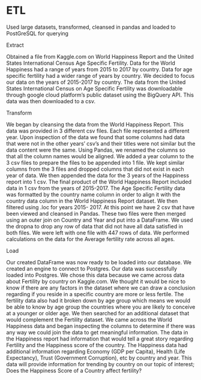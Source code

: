 # ETL
Used large datasets, transformed, cleansed in pandas and loaded to PostGreSQL for querying

Extract


Obtained a file from Kaggle.com on World Happiness Report and the United States International Census
Age Specific Fertility. Data for the World Happiness had a range of years from 2015 to 2017 by country.
Data for age specific fertility had a wider range of years by country. We decided to focus our data on
the years of 2015-2017 by country. The data from the United States International Census on Age
Specific Fertility was downloadable through google cloud platform’s public dataset using the BigQuery
API. This data was then downloaded to a csv.


Transform


We began by cleansing the data from the World Happiness Report. This data was provided in 3
different csv files. Each file represented a different year. Upon inspection of the data we found that
some columns had data that were not in the other years’ csv’s and their titles were not similar but the
data content were the same. Using Pandas, we renamed the columns so that all the column names
would be aligned. We added a year column to the 3 csv files to prepare the files to be appended into 1
file. We kept similar columns from the 3 files and dropped columns that did not exist in each year of
data. We then appended the data for the 3 years of the Happiness report into 1 csv. The final product
of the World Happiness Report included data in 1 csv from the years of 2015-2017.
The Age Specific Fertility data was formatted by the country name column in order to align it with the
country data column in the World Happiness Report dataset. We then filtered using .loc for years 2015-
2017.
At this point we have 2 csv that have been viewed and cleansed in Pandas. These two files were then
merged using an outer join on Country and Year and put into a DataFrame. We used the dropna to drop
any row of data that did not have all data satisfied in both files. We were left with one file with 447 rows
of data. We performed calculations on the data for the Average fertility rate across all ages.


Load


Our created DataFrame was now ready to be loaded into our database. We created an engine to
connect to Postgres. Our data was successfully loaded into Postgres.
We chose this data because we came across data about Fertility by country on Kaggle.com. We thought
it would be nice to know if there are any factors in the dataset where we can draw a conclusion
regarding if you reside in a specific country are more or less fertile. The fertility data also had it broken
down by age group which means we would be able to know by age group the countries where you are
likely to conceive at a younger or older age. We then searched for an additional dataset that would
complement the Fertility dataset. We came across the World Happiness data and began inspecting the
columns to determine if there was any way we could join the data to get meaningful information. The
data in the Happiness report had information that would tell a great story regarding Fertility and the
Happiness score of the country. The Happiness data had additional information regarding Economy
(GDP per Capita), Health (Life Expectancy), Trust (Government Corruption), etc by country and year.
This data will provide information for trending by country on our topic of interest; Does the Happiness
Score of a Country affect fertility?
